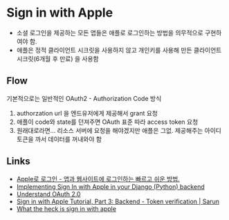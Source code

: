 # Sign in with Apple

* 소셜 로그인을 제공하는 모든 앱들은 애플로 로그인하는 방법을 의무적으로 구현하여야 함.
* 애플은 정적 클라이언트 시크릿을 사용하지 않고 개인키를 사용해 만든 클라이언트 시크릿\(6개월 후 만료\) 을 사용함

## Flow

기본적으로는 일반적인 OAuth2 - Authorization Code 방식

1. authorzation url 을 엔드유저에게 제공해서 grant 요청
2. 애플이 code와 state를 던져주면 OAuth 표준 따라 access token 요청 
3. 원래대로라면... 리소스 서버에 요청을 해야겠지만 애플은 그없. 제공해주는 아이디 토큰을 까서 데이터를 꺼내와야 함

## Links

* [Apple로 로그인 - 앱과 웹사이트에 로그인하는 빠르고 쉬운 방법.](https://developer.apple.com/kr/sign-in-with-apple/)
* [Implementing Sign In with Apple in your Django \(Python\) backend](https://medium.com/@aamishbaloch/sign-in-with-apple-in-your-django-python-backend-b501daa835a9)
* [Understand OAuth 2.0](https://docs.authlib.org/en/v0.12/basic/oauth2.html)
* [Sign in with Apple Tutorial, Part 3: Backend - Token verification \| Sarun](https://sarunw.com/posts/sign-in-with-apple-3/)
* [What the heck is sign in with apple](https://developer.okta.com/blog/2019/06/04/what-the-heck-is-sign-in-with-apple)

